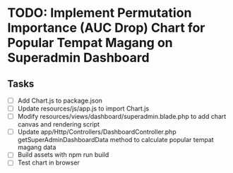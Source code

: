 # TODO: Implement Permutation Importance (AUC Drop) Chart for Popular Tempat Magang on Superadmin Dashboard

## Tasks
- [ ] Add Chart.js to package.json
- [ ] Update resources/js/app.js to import Chart.js
- [ ] Modify resources/views/dashboard/superadmin.blade.php to add chart canvas and rendering script
- [ ] Update app/Http/Controllers/DashboardController.php getSuperAdminDashboardData method to calculate popular tempat magang data
- [ ] Build assets with npm run build
- [ ] Test chart in browser

